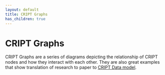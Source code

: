 ```yaml
---
layout: default
title: CRIPT Graphs
has_children: true
---
```


# CRIPT Graphs

CRIPT Graphs are a series of diagrams depicting the relationship of CRIPT nodes and how they interact with each other.
They are also great examples that show translation of research to paper to
[CRIPT Data model](https://pubs.acs.org/doi/suppl/10.1021/acscentsci.3c00011/suppl_file/oc3c00011_si_001.pdf).
